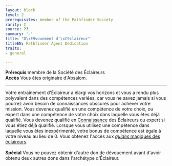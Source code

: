 ```yaml
---
layout: block
level: 2
prerequisites: member of the Pathfinder Society
rarity: C
source: ??
summary: '-'
title: "D\xE9vouement d'\xC9claireur"
titleEN: Pathfinder Agent Dedication
traits:
- general

---
```


<p><span id="ctl00_MainContent_DetailedOutput"><strong>Prérequis</strong> membre de la Société des Éclaireurs<br><strong>Accès</strong> Vous êtes originaire d'Absalom.<br></span></p>
<hr>
<p>Votre entraînement d'Éclaireur a élargi vos horizons et vous a rendu plus polyvalent dans des compétences variées, car vous ne savez jamais si vous pourrez avoir besoin de connaissances obscures pour achever votre mission. Vous devenez qualifié en une compétence de votre choix, ou expert dans une compétence de votre choix dans laquelle vous êtes déjà qualifié. Vous devenez qualifié en <a href="https://2e.aonprd.com/Skills.aspx?ID=8">Connaissance</a> des Éclaireurs ou expert si vous étiez déjà qualifié. Lorsque vous utilisez une compétence dans laquelle vous êtes inexpérimenté, votre bonus de compétence est égale à votre niveau au lieu de 0. Vous obtenez l'accès aux <a href="https://2e.aonprd.com/Equipment.aspx?ID=470"><em>guides</em> magiques des éclaireurs</a>.<br><br><strong>Spécial</strong> Vous ne pouvez obtenir d'autre don de dévouement avant d'avoir obtenu deux autres dons dans l'archétype d'Éclaireur.&nbsp;</p>